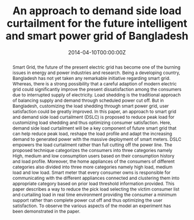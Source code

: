 ---
title: "An approach to demand side load curtailment for the future intelligent and smart power grid of Bangladesh"

# Authors
# If you created a profile for a user (e.g. the default `admin` user), write the username (folder name) here 
# and it will be replaced with their full name and linked to their profile.
authors:
- Animesh Kumar Paul
- admin
- Bishnu Sarker
- Monalisa C. Urmi


# Author notes (optional)
author_notes:
- "Equal contribution"
- "Equal contribution"

date: "2014-04-10T00:00:00Z"
doi: ""

# Schedule page publish date (NOT publication's date).
publishDate: "2014-10-9T00:00:00Z"

# Publication type.
# Legend: 0 = Uncategorized; 1 = Conference paper; 2 = Journal article;
# 3 = Preprint / Working Paper; 4 = Report; 5 = Book; 6 = Book section;
# 7 = Thesis; 8 = Patent
publication_types: ["1"]

# Publication name and optional abbreviated publication name.
publication: In 2014 International Conference on Electrical Engineering and Information & Communication Technology
publication_short: In ICEEICT

abstract: Smart Grid, the future of the present electric grid has become one of the burning issues in energy and power industries and research. Being a developing country, Bangladesh has not yet taken any remarkable initiative regarding smart grid. Whereas, there is a strong possibility that a careful adaption of modern electric grid could significantly improve the present dissatisfaction among the consumers due to interrupted supply of electricity. Load shedding is the traditional approach of balancing supply and demand through scheduled power cut off. But in Bangladesh, customizing the load shedding through smart power grid, user satisfaction could be greatly improved. In this paper, an approach to smart grid and demand side load curtailment (DSLC) is proposed to reduce peak load for customizing load shedding and thus optimizing consumer satisfaction. Here, demand side load curtailment will be a key component of future smart grid that can help reduce peak load, reshape the load profile and adapt the increasing demand to generated power with the massive deployment of smart meters. DSLC empowers the load curtailment rather than full cutting off the power line. The proposed technique categorizes the consumers into three categories namely High, medium and low consumption users based on their consumption history and load profile. Moreover, the home appliances of the consumers of different categories also divided into three more categories namely high load, medium load and low load. Smart meter that every consumer owns is responsible for communicating with the different appliances connected and clustering them into appropriate category based on prior load threshold information provided. This paper describes a way to reduce the pick load selecting the victim consumer list and curtailing load in real time environment providing the consumer a minimum support rather than complete power cut off and thus optimizing the user satisfaction. To observe the various aspects of the model an experiment has been demonstrated in the paper.

# Summary. An optional shortened abstract.
summary: This paper describes a way to reduce the pick load selecting the victim consumer list and curtailing load in real time environment providing the consumer a minimum support rather than complete power cut off and thus optimizing the user satisfaction.

tags: []

# Display this page in the Featured widget?
featured: true

# Custom links (uncomment lines below)
# links:
# - name: Custom Link
#   url: http://example.org

url_pdf: ''
url_code: ''
url_dataset: ''
url_poster: ''
url_project: ''
url_slides: ''
url_source: 'https://ieeexplore.ieee.org/abstract/document/6919119'
url_video: ''

# Featured image
# To use, add an image named `featured.jpg/png` to your page's folder. 
image:
  caption: ''
  focal_point: ""
  preview_only: false

# Associated Projects (optional).
#   Associate this publication with one or more of your projects.
#   Simply enter your project's folder or file name without extension.
#   E.g. `internal-project` references `content/project/internal-project/index.md`.
#   Otherwise, set `projects: []`.
projects: []

# Slides (optional).
#   Associate this publication with Markdown slides.
#   Simply enter your slide deck's filename without extension.
#   E.g. `slides: "example"` references `content/slides/example/index.md`.
#   Otherwise, set `slides: ""`.
slides: 
---